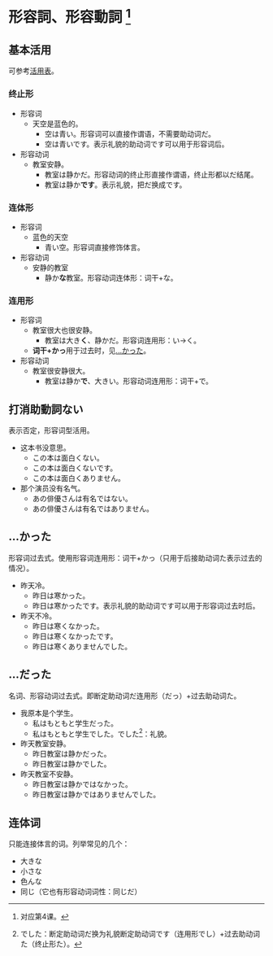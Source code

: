 # 形容詞、形容動詞 [^title]

## 基本活用
可参考[活用表](../appendix/katsuyou.md)。
### 终止形
- 形容词
  - 天空是蓝色的。
    - 空は青い。形容词可以直接作谓语，不需要助动词だ。
    - 空は青いです。表示礼貌的助动词です可以用于形容词后。
- 形容动词
  - 教室安静。
    - 教室は静かだ。形容动词的终止形直接作谓语，终止形都以だ结尾。
    - 教室は静か**です**。表示礼貌，把だ换成です。

### 连体形
- 形容词
  - 蓝色的天空
    - 青い空。形容词直接修饰体言。
- 形容动词
  - 安静的教室
    - 静か**な**教室。形容动词连体形：词干+な。

### 连用形
- 形容词
  - 教室很大也很安静。
    - 教室は大き**く**、静かだ。形容词连用形：い→く。
  - **词干+かっ**用于过去时，见[...かった](#かった)。
- 形容动词
  - 教室很安静很大。
    - 教室は静か**で**、大きい。形容动词连用形：词干+で。

## 打消助動詞ない
表示否定，形容词型活用。
- 这本书没意思。
  - この本は面白くない。
  - この本は面白くないです。
  - この本は面白くありません。
- 那个演员没有名气。
  - あの俳優さんは有名ではない。
  - あの俳優さんは有名ではありません。

## ...かった
形容词过去式。使用形容词连用形：词干+かっ（只用于后接助动词た表示过去的情况）。
- 昨天冷。
  - 昨日は寒かった。
  - 昨日は寒かったです。表示礼貌的助动词です可以用于形容词过去时后。
- 昨天不冷。
  - 昨日は寒くなかった。
  - 昨日は寒くなかったです。
  - 昨日は寒くありませんでした。

## ...だった
名词、形容动词过去式。即断定助动词だ连用形（だっ）+过去助动词た。
- 我原本是个学生。
  - 私はもともと学生だった。
  - 私はもともと学生でした。でした[^deshita]：礼貌。
- 昨天教室安静。
  - 昨日教室は静かだった。
  - 昨日教室は静かでした。
- 昨天教室不安静。
  - 昨日教室は静かではなかった。
  - 昨日教室は静かではありませんでした。

## 连体词
只能连接体言的词。列举常见的几个：
- 大きな
- 小さな
- 色んな
- 同じ（它也有形容动词词性：同じだ）

[^title]: 对应第4课。
[^deshita]: でした：断定助动词だ换为礼貌断定助动词です（连用形でし）+过去助动词た（终止形た）。
[^arimasendeshita]: ありませんでした：动词ある（连用形あり）+礼貌助动词ます（未然形ませ）+特殊活用打消助动词ん（终止形ん）+礼貌断定助动词です（连用形でし）+过去助动词た（终止形た）。
